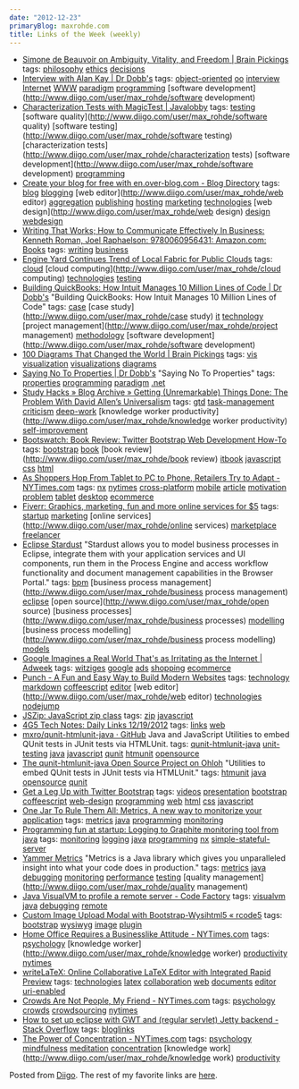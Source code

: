 ```yaml
---
date: "2012-12-23"
primaryBlog: maxrohde.com
title: Links of the Week (weekly)
---
```


- [Simone de Beauvoir on Ambiguity, Vitality, and Freedom | Brain Pickings](http://www.brainpickings.org/index.php/2012/12/20/simone-de-beauvoir-on-ambiguity/)
  tags: [philosophy](http://www.diigo.com/user/max_rohde/philosophy) [ethics](http://www.diigo.com/user/max_rohde/ethics) [decisions](http://www.diigo.com/user/max_rohde/decisions)
- [Interview with Alan Kay | Dr Dobb's](http://www.drdobbs.com/architecture-and-design/interview-with-alan-kay/240003442)
  tags: [object-oriented](http://www.diigo.com/user/max_rohde/object-oriented) [oo](http://www.diigo.com/user/max_rohde/oo) [interview](http://www.diigo.com/user/max_rohde/interview) [Internet](http://www.diigo.com/user/max_rohde/Internet) [WWW](http://www.diigo.com/user/max_rohde/WWW) [paradigm](http://www.diigo.com/user/max_rohde/paradigm) [programming](http://www.diigo.com/user/max_rohde/programming) [software development](http://www.diigo.com/user/max_rohde/software development)
- [Characterization Tests with MagicTest | Javalobby](http://java.dzone.com/articles/characterization-tests?utm_source=feedburner&utm_medium=feed&utm_campaign=Feed%3A+javalobby%2Ffrontpage+%28Javalobby+%2F+Java+Zone%29)
  tags: [testing](http://www.diigo.com/user/max_rohde/testing) [software quality](http://www.diigo.com/user/max_rohde/software quality) [software testing](http://www.diigo.com/user/max_rohde/software testing) [characterization tests](http://www.diigo.com/user/max_rohde/characterization tests) [software development](http://www.diigo.com/user/max_rohde/software development) [programming](http://www.diigo.com/user/max_rohde/programming)
- [Create your blog for free with en.over-blog.com - Blog Directory](http://en.overblog.com)
  tags: [blog](http://www.diigo.com/user/max_rohde/blog) [blogging](http://www.diigo.com/user/max_rohde/blogging) [web editor](http://www.diigo.com/user/max_rohde/web editor) [aggregation](http://www.diigo.com/user/max_rohde/aggregation) [publishing](http://www.diigo.com/user/max_rohde/publishing) [hosting](http://www.diigo.com/user/max_rohde/hosting) [marketing](http://www.diigo.com/user/max_rohde/marketing) [technologies](http://www.diigo.com/user/max_rohde/technologies) [web design](http://www.diigo.com/user/max_rohde/web design) [design](http://www.diigo.com/user/max_rohde/design) [webdesign](http://www.diigo.com/user/max_rohde/webdesign)
- [Writing That Works; How to Communicate Effectively In Business: Kenneth Roman, Joel Raphaelson: 9780060956431: Amazon.com: Books](http://www.amazon.com/dp/0060956437/ref=as_li_ss_til?tag=braipick-20)
  tags: [writing](http://www.diigo.com/user/max_rohde/writing) [business](http://www.diigo.com/user/max_rohde/business)
- [Engine Yard Continues Trend of Local Fabric for Public Clouds](http://www.infoq.com/news/2012/12/engine-yard-local)
  tags: [cloud](http://www.diigo.com/user/max_rohde/cloud) [cloud computing](http://www.diigo.com/user/max_rohde/cloud computing) [technologies](http://www.diigo.com/user/max_rohde/technologies) [testing](http://www.diigo.com/user/max_rohde/testing)
- [Building QuickBooks: How Intuit Manages 10 Million Lines of Code | Dr Dobb's](http://www.drdobbs.com/tools/building-quickbooks-how-intuit-manages-1/240003694)
  "Building QuickBooks: How Intuit Manages 10 Million Lines of Code"
  tags: [case](http://www.diigo.com/user/max_rohde/case) [case study](http://www.diigo.com/user/max_rohde/case study) [it](http://www.diigo.com/user/max_rohde/it) [technology](http://www.diigo.com/user/max_rohde/technology) [project management](http://www.diigo.com/user/max_rohde/project management) [methodology](http://www.diigo.com/user/max_rohde/methodology) [software development](http://www.diigo.com/user/max_rohde/software development)
- [100 Diagrams That Changed the World | Brain Pickings](http://www.brainpickings.org/index.php/2012/12/21/100-diagrams-that-changed-the-world/)
  tags: [vis](http://www.diigo.com/user/max_rohde/vis) [visualization](http://www.diigo.com/user/max_rohde/visualization) [visualizations](http://www.diigo.com/user/max_rohde/visualizations) [diagrams](http://www.diigo.com/user/max_rohde/diagrams)
- [Saying No To Properties | Dr Dobb's](http://www.drdobbs.com/windows/saying-no-to-properties/240005920)
  "Saying No To Properties"
  tags: [properties](http://www.diigo.com/user/max_rohde/properties) [programming](http://www.diigo.com/user/max_rohde/programming) [paradigm](http://www.diigo.com/user/max_rohde/paradigm) [.net](http://www.diigo.com/user/max_rohde/.net)
- [Study Hacks » Blog Archive » Getting (Unremarkable) Things Done: The Problem With David Allen’s Universalism](http://calnewport.com/blog/2012/12/21/getting-unremarkable-things-done-the-problem-with-david-allens-universalism/)
  tags: [gtd](http://www.diigo.com/user/max_rohde/gtd) [task-management](http://www.diigo.com/user/max_rohde/task-management) [criticism](http://www.diigo.com/user/max_rohde/criticism) [deep-work](http://www.diigo.com/user/max_rohde/deep-work) [knowledge worker productivity](http://www.diigo.com/user/max_rohde/knowledge worker productivity) [self-improvement](http://www.diigo.com/user/max_rohde/self-improvement)
- [Bootswatch: Book Review: Twitter Bootstrap Web Development How-To](http://news.bootswatch.com/post/38468359685/book-review-twitter-bootstrap-web-development-how-to)
  tags: [bootstrap](http://www.diigo.com/user/max_rohde/bootstrap) [book](http://www.diigo.com/user/max_rohde/book) [book review](http://www.diigo.com/user/max_rohde/book review) [itbook](http://www.diigo.com/user/max_rohde/itbook) [javascript](http://www.diigo.com/user/max_rohde/javascript) [css](http://www.diigo.com/user/max_rohde/css) [html](http://www.diigo.com/user/max_rohde/html)
- [As Shoppers Hop From Tablet to PC to Phone, Retailers Try to Adapt - NYTimes.com](http://www.nytimes.com/2012/12/22/technology/as-shoppers-hop-from-tablet-to-pc-to-phone-retailers-try-to-adapt.html?partner=rss&emc=rss&_r=0)
  tags: [nx](http://www.diigo.com/user/max_rohde/nx) [nytimes](http://www.diigo.com/user/max_rohde/nytimes) [cross-platform](http://www.diigo.com/user/max_rohde/cross-platform) [mobile](http://www.diigo.com/user/max_rohde/mobile) [article](http://www.diigo.com/user/max_rohde/article) [motivation](http://www.diigo.com/user/max_rohde/motivation) [problem](http://www.diigo.com/user/max_rohde/problem) [tablet](http://www.diigo.com/user/max_rohde/tablet) [desktop](http://www.diigo.com/user/max_rohde/desktop) [ecommerce](http://www.diigo.com/user/max_rohde/ecommerce)
- [Fiverr: Graphics, marketing, fun and more online services for $5](http://fiverr.com)
  tags: [startup](http://www.diigo.com/user/max_rohde/startup) [marketing](http://www.diigo.com/user/max_rohde/marketing) [online services](http://www.diigo.com/user/max_rohde/online services) [marketplace](http://www.diigo.com/user/max_rohde/marketplace) [freelancer](http://www.diigo.com/user/max_rohde/freelancer)
- [Eclipse Stardust](http://eclipse.org/stardust/)
  "Stardust allows you to model business processes in Eclipse, integrate them with your application services and UI components, run them in the Process Engine and access workflow functionality and document management capabilities in the Browser Portal."
  tags: [bpm](http://www.diigo.com/user/max_rohde/bpm) [business process management](http://www.diigo.com/user/max_rohde/business process management) [eclipse](http://www.diigo.com/user/max_rohde/eclipse) [open source](http://www.diigo.com/user/max_rohde/open source) [business processes](http://www.diigo.com/user/max_rohde/business processes) [modelling](http://www.diigo.com/user/max_rohde/modelling) [business process modelling](http://www.diigo.com/user/max_rohde/business process modelling) [models](http://www.diigo.com/user/max_rohde/models)
- [Google Imagines a Real World That's as Irritating as the Internet | Adweek](http://www.adweek.com/adfreak/google-imagines-real-world-thats-irritating-internet-146062)
  tags: [witziges](http://www.diigo.com/user/max_rohde/witziges) [google](http://www.diigo.com/user/max_rohde/google) [ads](http://www.diigo.com/user/max_rohde/ads) [shopping](http://www.diigo.com/user/max_rohde/shopping) [ecommerce](http://www.diigo.com/user/max_rohde/ecommerce)
- [Punch - A Fun and Easy Way to Build Modern Websites](http://laktek.github.com/punch/)
  tags: [technology](http://www.diigo.com/user/max_rohde/technology) [markdown](http://www.diigo.com/user/max_rohde/markdown) [coffeescript](http://www.diigo.com/user/max_rohde/coffeescript) [editor](http://www.diigo.com/user/max_rohde/editor) [web editor](http://www.diigo.com/user/max_rohde/web editor) [technologies](http://www.diigo.com/user/max_rohde/technologies) [nodejump](http://www.diigo.com/user/max_rohde/nodejump)
- [JSZip: JavaScript zip class](http://stuartk.com/jszip/)
  tags: [zip](http://www.diigo.com/user/max_rohde/zip) [javascript](http://www.diigo.com/user/max_rohde/javascript)
- [4G5 Tech Notes: Daily Links 12/19/2012](http://4g5.blogspot.co.nz/2012/12/daily-links-12192012.html)
  tags: [links](http://www.diigo.com/user/max_rohde/links) [web](http://www.diigo.com/user/max_rohde/web)
- [mxro/qunit-htmlunit-java · GitHub](https://github.com/mxro/qunit-htmlunit-java)
  Java and JavaScript Utilities to embed QUnit tests in JUnit tests via HTMLUnit.
  tags: [qunit-htmlunit-java](http://www.diigo.com/user/max_rohde/qunit-htmlunit-java) [unit-testing](http://www.diigo.com/user/max_rohde/unit-testing) [java](http://www.diigo.com/user/max_rohde/java) [javascript](http://www.diigo.com/user/max_rohde/javascript) [qunit](http://www.diigo.com/user/max_rohde/qunit) [htmunit](http://www.diigo.com/user/max_rohde/htmunit) [opensource](http://www.diigo.com/user/max_rohde/opensource)
- [The qunit-htmlunit-java Open Source Project on Ohloh](https://www.ohloh.net/p/qunit-htmlunit-java)
  "Utilities to embed QUnit tests in JUnit tests via HTMLUnit."
  tags: [htmunit](http://www.diigo.com/user/max_rohde/htmunit) [java](http://www.diigo.com/user/max_rohde/java) [opensource](http://www.diigo.com/user/max_rohde/opensource) [qunit](http://www.diigo.com/user/max_rohde/qunit)
- [Get a Leg Up with Twitter Bootstrap](http://www.infoq.com/presentations/Twitter-Bootstrap)
  tags: [videos](http://www.diigo.com/user/max_rohde/videos) [presentation](http://www.diigo.com/user/max_rohde/presentation) [bootstrap](http://www.diigo.com/user/max_rohde/bootstrap) [coffeescript](http://www.diigo.com/user/max_rohde/coffeescript) [web-design](http://www.diigo.com/user/max_rohde/web-design) [programming](http://www.diigo.com/user/max_rohde/programming) [web](http://www.diigo.com/user/max_rohde/web) [html](http://www.diigo.com/user/max_rohde/html) [css](http://www.diigo.com/user/max_rohde/css) [javascript](http://www.diigo.com/user/max_rohde/javascript)
- [One Jar To Rule Them All: Metrics, A new way to monitorize your application](http://www.lordofthejars.com/2012/12/metrics-new-way-to-monitorize-your.html)
  tags: [metrics](http://www.diigo.com/user/max_rohde/metrics) [java](http://www.diigo.com/user/max_rohde/java) [programming](http://www.diigo.com/user/max_rohde/programming) [monitoring](http://www.diigo.com/user/max_rohde/monitoring)
- [Programming fun at startup: Logging to Graphite monitoring tool from java](http://neopatel.blogspot.co.nz/2011/04/logging-to-graphite-monitoring-tool.html)
  tags: [monitoring](http://www.diigo.com/user/max_rohde/monitoring) [logging](http://www.diigo.com/user/max_rohde/logging) [java](http://www.diigo.com/user/max_rohde/java) [programming](http://www.diigo.com/user/max_rohde/programming) [nx](http://www.diigo.com/user/max_rohde/nx) [simple-stateful-server](http://www.diigo.com/user/max_rohde/simple-stateful-server)
- [Yammer Metrics](http://metrics.codahale.com)
  "Metrics is a Java library which gives you unparalleled insight into what your code does in production."
  tags: [metrics](http://www.diigo.com/user/max_rohde/metrics) [java](http://www.diigo.com/user/max_rohde/java) [debugging](http://www.diigo.com/user/max_rohde/debugging) [monitoring](http://www.diigo.com/user/max_rohde/monitoring) [performance](http://www.diigo.com/user/max_rohde/performance) [testing](http://www.diigo.com/user/max_rohde/testing) [quality management](http://www.diigo.com/user/max_rohde/quality management)
- [Java VisualVM to profile a remote server - Code Factory](http://www.codefactorycr.com/java-visualvm-to-profile-a-remote-server.html)
  tags: [visualvm](http://www.diigo.com/user/max_rohde/visualvm) [java](http://www.diigo.com/user/max_rohde/java) [debugging](http://www.diigo.com/user/max_rohde/debugging) [remote](http://www.diigo.com/user/max_rohde/remote)
- [Custom Image Upload Modal with Bootstrap-Wysihtml5 « rcode5](http://rcode5.wordpress.com/2012/11/01/custom-image-upload-modal-with-bootstrap-wysihtml5/?year=2012&monthnum=11&day=01&like=1&_wpnonce=f6b7967175&wpl_rand=647e8cb698)
  tags: [bootstrap](http://www.diigo.com/user/max_rohde/bootstrap) [wysiwyg](http://www.diigo.com/user/max_rohde/wysiwyg) [image](http://www.diigo.com/user/max_rohde/image) [plugin](http://www.diigo.com/user/max_rohde/plugin)
- [Home Office Requires a Businesslike Attitude - NYTimes.com](http://www.nytimes.com/2012/12/16/jobs/home-office-requires-a-businesslike-attitude.html?partner=rss&emc=rss)
  tags: [psychology](http://www.diigo.com/user/max_rohde/psychology) [knowledge worker](http://www.diigo.com/user/max_rohde/knowledge worker) [productivity](http://www.diigo.com/user/max_rohde/productivity) [nytimes](http://www.diigo.com/user/max_rohde/nytimes)
- [writeLaTeX: Online Collaborative LaTeX Editor with Integrated Rapid Preview](https://www.writelatex.com)
  tags: [technologies](http://www.diigo.com/user/max_rohde/technologies) [latex](http://www.diigo.com/user/max_rohde/latex) [collaboration](http://www.diigo.com/user/max_rohde/collaboration) [web](http://www.diigo.com/user/max_rohde/web) [documents](http://www.diigo.com/user/max_rohde/documents) [editor](http://www.diigo.com/user/max_rohde/editor) [uri-enabled](http://www.diigo.com/user/max_rohde/uri-enabled)
- [Crowds Are Not People, My Friend - NYTimes.com](http://www.nytimes.com/2012/12/23/magazine/crowds-are-not-people-my-friend.html?partner=rss&emc=rss&_r=0&pagewanted=all)
  tags: [psychology](http://www.diigo.com/user/max_rohde/psychology) [crowds](http://www.diigo.com/user/max_rohde/crowds) [crowdsourcing](http://www.diigo.com/user/max_rohde/crowdsourcing) [nytimes](http://www.diigo.com/user/max_rohde/nytimes)
- [How to set up eclipse with GWT and (regular servlet) Jetty backend - Stack Overflow](http://stackoverflow.com/questions/10199722/how-to-set-up-eclipse-with-gwt-and-regular-servlet-jetty-backend)
  tags: [bloglinks](http://www.diigo.com/user/max_rohde/bloglinks)
- [The Power of Concentration - NYTimes.com](http://www.nytimes.com/2012/12/16/opinion/sunday/the-power-of-concentration.html?pagewanted=1&_r=0&partner=rss&emc=rss)
  tags: [psychology](http://www.diigo.com/user/max_rohde/psychology) [mindfulness](http://www.diigo.com/user/max_rohde/mindfulness) [meditation](http://www.diigo.com/user/max_rohde/meditation) [concentration](http://www.diigo.com/user/max_rohde/concentration) [knowledge work](http://www.diigo.com/user/max_rohde/knowledge work) [productivity](http://www.diigo.com/user/max_rohde/productivity)

Posted from [Diigo](http://www.diigo.com). The rest of my favorite links are [here](http://www.diigo.com/user/max_rohde).